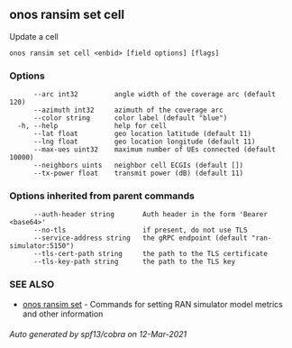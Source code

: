 ## onos ransim set cell

Update a cell

```
onos ransim set cell <enbid> [field options] [flags]
```

### Options

```
      --arc int32         angle width of the coverage arc (default 120)
      --azimuth int32     azimuth of the coverage arc
      --color string      color label (default "blue")
  -h, --help              help for cell
      --lat float         geo location latitude (default 11)
      --lng float         geo location longitude (default 11)
      --max-ues uint32    maximum number of UEs connected (default 10000)
      --neighbors uints   neighbor cell ECGIs (default [])
      --tx-power float    transmit power (dB) (default 11)
```

### Options inherited from parent commands

```
      --auth-header string       Auth header in the form 'Bearer <base64>'
      --no-tls                   if present, do not use TLS
      --service-address string   the gRPC endpoint (default "ran-simulator:5150")
      --tls-cert-path string     the path to the TLS certificate
      --tls-key-path string      the path to the TLS key
```

### SEE ALSO

* [onos ransim set](onos_ransim_set.md)	 - Commands for setting RAN simulator model metrics and other information

###### Auto generated by spf13/cobra on 12-Mar-2021
